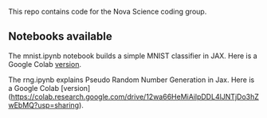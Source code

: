 This repo contains code for the Nova Science coding group.

## Notebooks available

The mnist.ipynb notebook builds a simple MNIST classifier in JAX. Here is a Google Colab [version](https://colab.research.google.com/drive/12wa66HeMiAilpDDL4lJNTjDo3hZwEbMQ?usp=sharing).

The rng.ipynb explains Pseudo Random Number Generation in Jax. Here is a Google Colab [version] (https://colab.research.google.com/drive/12wa66HeMiAilpDDL4lJNTjDo3hZwEbMQ?usp=sharing).


